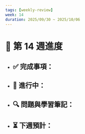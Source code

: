 ```yaml
---
tags: [weekly-review]
week: 14
duration: 2025/09/30 ~ 2025/10/06
---
```


# 📅 第 14 週進度

- ✅ **完成事項：**
  - 

- 🚧 **進行中：**
  - 

- 🔍 **問題與學習筆記：**
  - 

- ⏳ **下週預計：**
  - 

